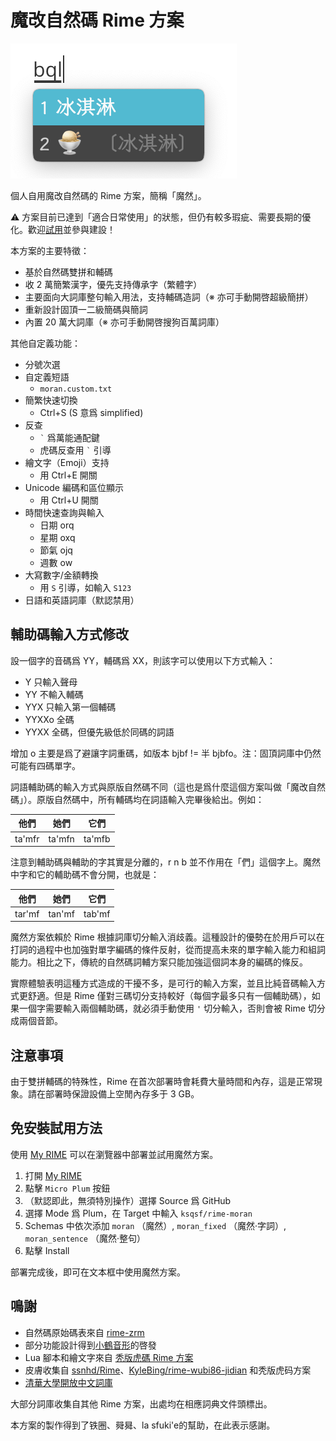 # 魔改自然碼 Rime 方案

![截圖](etc/screenshot-bql.png)

個人自用魔改自然碼的 Rime 方案，簡稱「魔然」。

⚠️ 方案目前已達到「適合日常使用」的狀態，但仍有較多瑕疵、需要長期的優化。歡迎[試用](#免安裝試用方法)並參與建設！

本方案的主要特徵：

+ 基於自然碼雙拼和輔碼
+ 收 2 萬簡繁漢字，優先支持傳承字（繁體字）
+ 主要面向大詞庫整句輸入用法，支持輔碼造詞（※ 亦可手動開啓超級簡拼）
+ 重新設計固頂一二級簡碼與簡詞
+ 內置 20 萬大詞庫（※ 亦可手動開啓搜狗百萬詞庫）

其他自定義功能：

+ 分號次選
+ 自定義短語
  - `moran.custom.txt`
+ 簡繁快速切換
  - Ctrl+S (S 意爲 simplified)
+ 反查
  - `` ` `` 爲萬能通配鍵
  - 虎碼反查用 `` ` `` 引導
+ 繪文字（Emoji）支持
  - 用 Ctrl+E 開關
+ Unicode 編碼和區位顯示
  - 用 Ctrl+U 開關
+ 時間快速查詢與輸入
  - 日期 orq
  - 星期 oxq
  - 節氣 ojq
  - 週數 ow
+ 大寫數字/金額轉換
  - 用 `S` 引導，如輸入 `S123`
+ 日語和英語詞庫（默認禁用）

## 輔助碼輸入方式修改

設一個字的音碼爲 YY，輔碼爲 XX，則該字可以使用以下方式輸入：

- Y     只輸入聲母
- YY    不輸入輔碼
- YYX   只輸入第一個輔碼
- YYXXo 全碼
- YYXX  全碼，但優先級低於同碼的詞語

增加 o 主要是爲了避讓字詞重碼，如版本 bjbf != 半 bjbfo。注：固頂詞庫中仍然可能有四碼單字。

詞語輔助碼的輸入方式與原版自然碼不同（這也是爲什麼這個方案叫做「魔改自然碼」）。原版自然碼中，所有輔碼均在詞語輸入完畢後給出。例如：

| 他們   | 她們   | 它們   |
|--------|--------|--------|
| ta'mfr | ta'mfn | ta'mfb |

注意到輔助碼與輔助的字其實是分離的，r n b 並不作用在「們」這個字上。魔然中字和它的輔助碼不會分開，也就是：

| 他們   | 她們   | 它們   |
|--------|--------|--------|
| tar'mf | tan'mf | tab'mf |

魔然方案依賴於 Rime 根據詞庫切分輸入消歧義。這種設計的優勢在於用戶可以在打詞的過程中也加強對單字編碼的條件反射，從而提高未來的單字輸入能力和組詞能力。相比之下，傳統的自然碼詞輔方案只能加強這個詞本身的編碼的條反。

實際體驗表明這種方式造成的干擾不多，是可行的輸入方案，並且比純音碼輸入方式更舒適。但是 Rime 僅對三碼切分支持較好（每個字最多只有一個輔助碼），如果一個字需要輸入兩個輔助碼，就必須手動使用 `'` 切分輸入，否則會被 Rime 切分成兩個音節。

## 注意事項

由于雙拼輔碼的特殊性，Rime 在首次部署時會耗費大量時間和內存，這是正常現象。請在部署時保證設備上空閒內存多于 3 GB。

## 免安裝試用方法

使用 [My RIME](https://my-rime.vercel.app/) 可以在瀏覽器中部署並試用魔然方案。

1. 打開 [My RIME](https://my-rime.vercel.app/)
2. 點擊 `Micro Plum` 按鈕
3. （默認即此，無須特別操作）選擇 Source 爲 GitHub
4. 選擇 Mode 爲 Plum，在 Target 中輸入 `ksqsf/rime-moran`
5. Schemas 中依次添加 `moran` （魔然）, `moran_fixed` （魔然·字詞）, `moran_sentence` （魔然·整句）
5. 點擊 Install

部署完成後，即可在文本框中使用魔然方案。

## 鳴謝

+ 自然碼原始碼表來自 [rime-zrm](https://github.com/bigshans/rime-zrm)
+ 部分功能設計得到[小鶴音形](https://flypy.com)的啓發
+ Lua 腳本和繪文字來自 [秃版虎碼 Rime 方案](https://tiger-code.com/)
+ 皮膚收集自 [ssnhd/Rime](https://github.com/ssnhd/rime/)、[KyleBing/rime-wubi86-jidian](https://github.com/KyleBing/rime-wubi86-jidian/) 和秃版虎码方案
+ [清華大學開放中文詞庫](http://thuocl.thunlp.org/)

大部分詞庫收集自其他 Rime 方案，出處均在相應詞典文件頭標出。

本方案的製作得到了铁圈、䑝曻、la sfuki'e的幫助，在此表示感謝。
